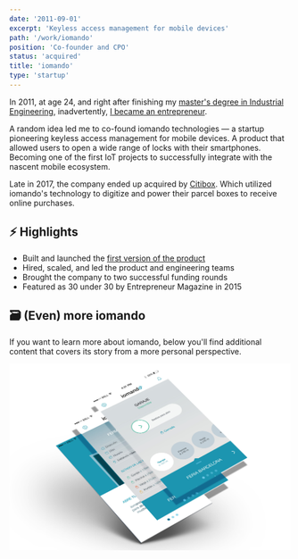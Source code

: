 ```yaml
---
date: '2011-09-01'
excerpt: 'Keyless access management for mobile devices'
path: '/work/iomando'
position: 'Co-founder and CPO'
status: 'acquired'
title: 'iomando'
type: 'startup'
---
```


In 2011, at age 24, and right after finishing my [master's degree in Industrial Engineering](/blog/2013/industrial-engineer), inadvertently, [I became an entrepreneur](/blog/2013/iomando-prologue).

A random idea led me to co-found iomando technologies — a startup pioneering keyless access management for mobile devices. A product that allowed users to open a wide range of locks with their smartphones. Becoming one of the first IoT projects to successfully integrate with the nascent mobile ecosystem.

Late in 2017, the company ended up acquired by [Citibox](https://www.citibox.com/). Which utilized iomando's technology to digitize and power their parcel boxes to receive online purchases.

## ⚡️ Highlights

- Built and launched the [first version of the product](/blog/2013/iomando-10)
- Hired, scaled, and led the product and engineering teams
- Brought the company to two successful funding rounds
- Featured as 30 under 30 by Entrepreneur Magazine in 2015

## 🗃 (Even) more iomando

If you want to learn more about iomando, below you'll find additional content that covers its story from a more personal perspective.

![iomando mobile app](../../../img/pages/iomando-app.jpg 'iomando mobile app')
